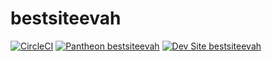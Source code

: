 # bestsiteevah

[![CircleCI](https://circleci.com/gh/pantheon-ci-bot/bestsiteevah.svg?style=svg)](https://circleci.com/gh/pantheon-ci-bot/bestsiteevah)
[![Pantheon bestsiteevah](https://img.shields.io/badge/pantheon-bestsiteevah-yellow.svg)](https://dashboard.pantheon.io/sites/d3cfd2ad-f920-4da2-8ded-58e49512bc5c#dev/code)
[![Dev Site bestsiteevah](https://img.shields.io/badge/site-bestsiteevah-blue.svg)](http://dev-bestsiteevah.pantheonsite.io/)